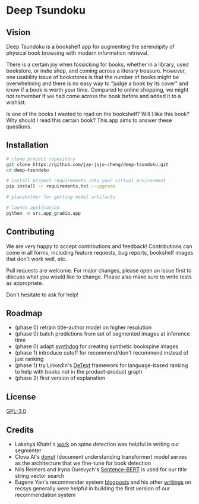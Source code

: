 # Deep Tsundoku

## Vision

Deep Tsundoku is a bookshelf app for augmenting the serendipity of physical book browsing with modern information retrieval.

There is a certain joy when fossicking for books, whether in a library, used bookstore, or indie shop, and coming across a literary treasure. However, one usability issue of bookstores is that the number of books might be overwhelming and there is no easy way to "judge a book by its cover" and know if a book is worth your time. Compared to online shopping, we might not remember if we had come across the book before and added it to a wishlist.

Is one of the books I wanted to read on the bookshelf? Will I like this book? Why should I read this certain book? This app aims to answer these questions.

## Installation

```bash
# clone project repository
git clone https://github.com/jay-jojo-cheng/deep-tsundoku.git
cd deep-tsundoku

# install project requirements into your virtual environment
pip install -r requirements.txt --upgrade

# placeholder for getting model artifacts

# launch application
python -m src.app_gradio.app
```

## Contributing
We are very happy to accept contributions and feedback! Contributions can come in all forms, including feature requests, bug reports, bookshelf images that don't work well, etc.

Pull requests are welcome. For major changes, please open an issue first to discuss what you would like to change. Please also make sure to write tests as appropriate.

Don't hesitate to ask for help!

## Roadmap
- (phase 0) retrain title-author model on higher resolution
- (phase 0) batch predictions from set of segmented images at inference time
- (phase 0) adapt [synthdog](https://github.com/clovaai/donut/tree/master/synthdog) for creating synthetic bookspine images
- (phase 1) introduce cutoff for recommend/don't recommend instead of just ranking
- (phase 1) try LinkedIn's [DeText](https://github.com/linkedin/detext) framework for language-based ranking to help with books not in the product-product graph
- (phase 2) first version of explanation

## License
[GPL-3.0](https://choosealicense.com/licenses/gpl-3.0/)

## Credits
- Lakshya Khatri's [work](https://github.com/LakshyaKhatri/Bookshelf-Reader-API) on spine detection was helpful in writing our segmenter
- Clova AI's [donut](https://github.com/clovaai/donut) (document understanding transformer) model serves as the architecture that we fine-tune for book detection
- Nils Reimers and Iryna Gurevych's [Sentence-BERT](https://www.sbert.net/) is used for our title string vector search
- Eugene Yan's recommender system [blogposts](https://eugeneyan.com/writing/recommender-systems-graph-and-nlp-pytorch/) and his other [writings](https://eugeneyan.com/writing/system-design-for-discovery/) on recsys generally were helpful in building the first version of our recommendation system
